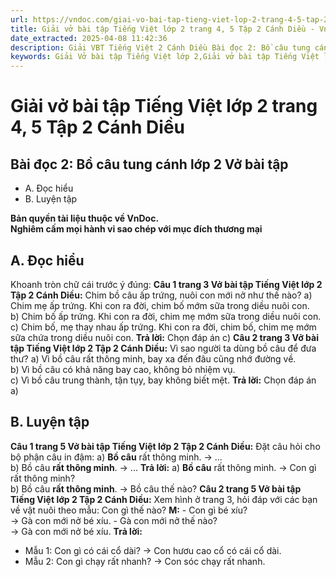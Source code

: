```yaml
---
url: https://vndoc.com/giai-vo-bai-tap-tieng-viet-lop-2-trang-4-5-tap-2-canh-dieu-321361
title: Giải vở bài tập Tiếng Việt lớp 2 trang 4, 5 Tập 2 Cánh Diều - VnDoc.com
date_extracted: 2025-04-08 11:42:36
description: Giải VBT Tiếng Việt 2 Cánh Diều Bài đọc 2: Bồ câu tung cánh trang 4 được biên soạn nhằm giúp các em HS học tập tốt môn Tiếng Việt lớp 2 Cánh Diều. Mời các bạn tham khảo.
keywords: Giải Vở bài tập Tiếng Việt lớp 2,Giải vở bài tập Tiếng Việt lớp 2 trang 4 Tập 2 Cánh Diều,Giải Bài đọc 2 Bồ câu tung cánh Vở bài tập,Bài 19 Bạn trong nhà lớp 2 Vở bài tập,Giải VBT Tiếng Việt lớp 2 Tập 2 trang 4 Cánh Diều,Giải Bài đọc 2 Bồ câu tung cánh lớp 2 Cánh Diều,Giải vbt Tiếng Việt lớp 2
---
```


# Giải vở bài tập Tiếng Việt lớp 2 trang 4, 5 Tập 2 Cánh Diều
## **Bài đọc 2: Bồ câu tung cánh lớp 2 Vở bài tập**
  * A. Đọc hiểu
  * B. Luyện tập

**Bản quyền tài liệu thuộc về VnDoc.**  
**Nghiêm cấm mọi hành vi sao chép với mục đích thương mại**
## **A. Đọc hiểu**
Khoanh tròn chữ cái trước ý đúng:
**Câu 1 trang 3 Vở bài tập Tiếng Việt lớp 2 Tập 2 Cánh Diều:** Chim bồ câu ấp trứng, nuôi con mới nở như thế nào?
a\) Chim mẹ ấp trứng. Khi con ra đời, chim bố mớm sữa trong diều nuôi con.  
b\) Chim bố ấp trứng. Khi con ra đời, chim mẹ mớm sữa trong diều nuôi con.  
c\) Chim bố, mẹ thay nhau ấp trứng. Khi con ra đời, chim bố, chim mẹ mớm sữa chứa trong diều nuôi con.
**Trả lời:**
Chọn đáp án c\)
**Câu 2 trang 3 Vở bài tập Tiếng Việt lớp 2 Tập 2 Cánh Diều:** Vì sao người ta dùng bồ câu để đưa thư?
a\) Vì bồ câu rất thông minh, bay xa đến đâu cũng nhớ đường về.  
b\) Vì bồ câu có khả năng bay cao, không bỏ nhiệm vụ.  
c\) Vì bồ câu trung thành, tận tụy, bay không biết mệt.
**Trả lời:**
Chọn đáp án a\)
## **B. Luyện tập**
**Câu 1 trang 5 Vở bài tập Tiếng Việt lớp 2 Tập 2 Cánh Diều:** Đặt câu hỏi cho bộ phận câu in đậm:
a\) **Bồ câu** rất thông minh. → ...  
b\) Bồ câu **rất thông minh**. → ...
**Trả lời:**
a\) **Bồ câu** rất thông minh. → Con gì rất thông minh?  
b\) Bồ câu **rất thông minh**. → Bồ câu thế nào?
**Câu 2 trang 5 Vở bài tập Tiếng Việt lớp 2 Tập 2 Cánh Diều:** Xem hình ở trang 3, hỏi đáp với các bạn về vật nuôi theo mẫu: Con gì thế nào?
**M:**
\- Con gì bé xíu?  
→ Gà con mới nở bé xíu.
\- Gà con mới nở thế nào?  
→ Gà con mới nở bé xíu.
**Trả lời:**
  * Mẫu 1: Con gì có cái cổ dài? → Con hươu cao cổ có cái cổ dài.
  * Mẫu 2: Con gì chạy rất nhanh? → Con sóc chạy rất nhanh.

